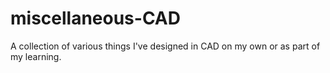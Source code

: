 # miscellaneous-CAD
A collection of various things I've designed in CAD on my own or as part of my learning.
